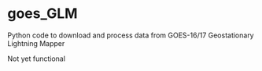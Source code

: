 # goes_GLM
Python code to download and process data from GOES-16/17 Geostationary Lightning Mapper

Not yet functional
